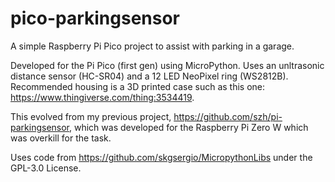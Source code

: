 # pico-parkingsensor
A simple Raspberry Pi Pico project to assist with parking in a garage.

Developed for the Pi Pico (first gen) using MicroPython. Uses an unltrasonic distance sensor
(HC-SR04) and a 12 LED NeoPixel ring (WS2812B). Recommended housing is a 3D printed case such
as this one: https://www.thingiverse.com/thing:3534419.

This evolved from my previous project, https://github.com/szh/pi-parkingsensor, which was developed
for the Raspberry Pi Zero W which was overkill for the task.

Uses code from https://github.com/skgsergio/MicropythonLibs under the GPL-3.0 License.
